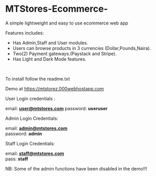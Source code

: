 # MTStores-Ecommerce-
A simple lightweight and easy to use ecommerce web app

Features includes:

<ul>
<li>Has Admin,Staff and User modules.</li>
<li>Users can browse products in 3 currencies (Dollar,Pounds,Naira).</li>
<li>Two(2) Payment gateways.(Paystack and Stripe).</li>
<li>Has Light and Dark Mode features.</li>

</ul>
<br>

To install follow the readme.txt

Demo at https://mtstorez.000webhostapp.com

User  Login credentials :

email: <b>user@mtstores.com</b>
password: <b>useruser</b>

Admin  Login Credentials:

email: <b>admin@mtstores.com</b><br>
password: <b>admin</b>

Staff Login Credentials:

email: <b>staff@mtstores.com</b><br>
pass: <b>staff</b>

NB: Some of the admin functions have been disabled in the demo!!!

